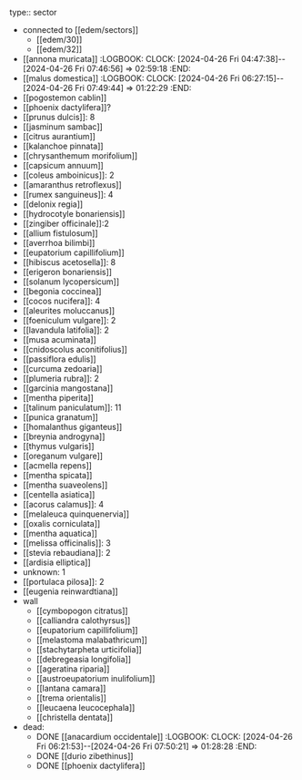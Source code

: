 type:: sector

- connected to [[edem/sectors]]
	- [[edem/30]]
	- [[edem/32]]
- [[annona muricata]]
  :LOGBOOK:
  CLOCK: [2024-04-26 Fri 04:47:38]--[2024-04-26 Fri 07:46:56] =>  02:59:18
  :END:
- [[malus domestica]]
  :LOGBOOK:
  CLOCK: [2024-04-26 Fri 06:27:15]--[2024-04-26 Fri 07:49:44] =>  01:22:29
  :END:
- [[pogostemon cablin]]
- [[phoenix dactylifera]]?
- [[prunus dulcis]]: 8
- [[jasminum sambac]]
- [[citrus aurantium]]
- [[kalanchoe pinnata]]
- [[chrysanthemum morifolium]]
- [[capsicum annuum]]
- [[coleus amboinicus]]: 2
- [[amaranthus retroflexus]]
- [[rumex sanguineus]]: 4
- [[delonix regia]]
- [[hydrocotyle bonariensis]]
- [[zingiber officinale]]:2
- [[allium fistulosum]]
- [[averrhoa bilimbi]]
- [[eupatorium capillifolium]]
- [[hibiscus acetosella]]: 8
- [[erigeron bonariensis]]
- [[solanum lycopersicum]]
- [[begonia coccinea]]
- [[cocos nucifera]]: 4
- [[aleurites moluccanus]]
- [[foeniculum vulgare]]: 2
- [[lavandula latifolia]]: 2
- [[musa acuminata]]
- [[cnidoscolus aconitifolius]]
- [[passiflora edulis]]
- [[curcuma zedoaria]]
- [[plumeria rubra]]: 2
- [[garcinia mangostana]]
- [[mentha piperita]]
- [[talinum paniculatum]]: 11
- [[punica granatum]]
- [[homalanthus giganteus]]
- [[breynia androgyna]]
- [[thymus vulgaris]]
- [[oreganum vulgare]]
- [[acmella repens]]
- [[mentha spicata]]
- [[mentha suaveolens]]
- [[centella asiatica]]
- [[acorus calamus]]: 4
- [[melaleuca quinquenervia]]
- [[oxalis corniculata]]
- [[mentha aquatica]]
- [[melissa officinalis]]: 3
- [[stevia rebaudiana]]: 2
- [[ardisia elliptica]]
- unknown: 1
- [[portulaca pilosa]]: 2
- [[eugenia reinwardtiana]]
- wall
	- [[cymbopogon citratus]]
	- [[calliandra calothyrsus]]
	- [[eupatorium capillifolium]]
	- [[melastoma malabathricum]]
	- [[stachytarpheta urticifolia]]
	- [[debregeasia longifolia]]
	- [[ageratina riparia]]
	- [[austroeupatorium inulifolium]]
	- [[lantana camara]]
	- [[trema orientalis]]
	- [[leucaena leucocephala]]
	- [[christella dentata]]
- dead:
	- DONE [[anacardium occidentale]]
	  :LOGBOOK:
	  CLOCK: [2024-04-26 Fri 06:21:53]--[2024-04-26 Fri 07:50:21] =>  01:28:28
	  :END:
	- DONE [[durio zibethinus]]
	- DONE [[phoenix dactylifera]]